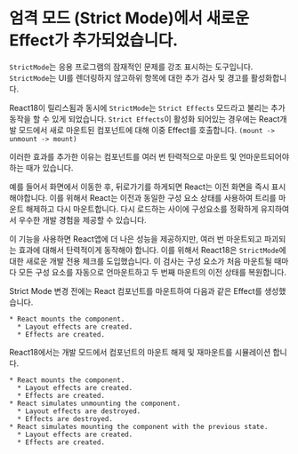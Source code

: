 # 엄격 모드 (Strict Mode)에서 새로운 Effect가 추가되었습니다.

`StrictMode`는 응용 프로그램의 잠재적인 문제를 강조 표시하는 도구입니다.
`StrictMode`는 UI를 렌더링하지 않고하위 항목에 대한 추가 검사 및 경고를 활성화합니다.

React18이 릴리스됨과 동시에 `StrictMode`는 `Strict Effects` 모드라고 불리는 추가 동작을 할 수 있게 되었습니다.
`Strict Effects`이 활성화 되어있는 경우에는 React개발 모드에서 새로 마운트된 컴포넌트에 대해 이중 Effect를 호출합니다. `(mount -> unmount -> mount)`

이러한 효과를 추가한 이유는 컴포넌트를 여러 번 탄력적으로 마운트 및 언마운트되어야 하는 때가 있습니다.

예를 들어서 화면에서 이동한 후, 뒤로가기를 하게되면 React는 이전 화면을 즉시 표시해야합니다. 이를 위해서 React는 이전과 동일한 구성 요소 상태를 사용하여 트리를 마운트 해제하고 다시 마운트합니다. 다시 로드하는 사이에 구성요소를 정확하게 유지하여서 우수한 개발 경험을 제공할 수 있습니다.

이 기능을 사용하면 React앱에 더 나은 성능을 제공하지만, 여러 번 마운트되고 파괴되는 효과에 대해서 탄력적이게 동작해야 합니다. 이를 위해서 React18은 `StrictMode`에 대한 새로운 개발 전용 체크를 도입했습니다. 이 검사는 구성 요소가 처음 마운트될 때마다 모든 구성 요소를 자동으로 언마운트하고 두 번째 마운트의 이전 상태를 복원합니다.

Strict Mode 변경 전에는 React 컴포넌트를 마운트하여 다음과 같은 Effect를 생성했습니다.

```
* React mounts the component.
  * Layout effects are created.
  * Effects are created.
```

React18에서는 개발 모드에서 컴포넌트의 마운트 해제 및 재마운트를 시뮬레이션 합니다.

```
* React mounts the component.
  * Layout effects are created.
  * Effects are created.
* React simulates unmounting the component.
  * Layout effects are destroyed.
  * Effects are destroyed.
* React simulates mounting the component with the previous state.
  * Layout effects are created.
  * Effects are created.
```
